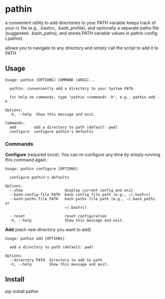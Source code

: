 # pathin

a convenient utility to add directories to your PATH variable
keeps track of your rc file (e.g., .bashrc, .bash_profile), 
and optionally a separate paths file (suggested: .bash_paths), 
and stores PATH variable values in pathin config (.pathin).

allows you to navigate to any directory and simply call the script to add it to PATH

## Usage

```
Usage: pathin [OPTIONS] COMMAND [ARGS]...

  pathin. conveniently add a directory to your System PATH.

  for help on commands, type "pathin <command> -h", e.g., pathin add -h

Options:
  -h, --help  Show this message and exit.

Commands:
  add        add a directory to path (default: pwd)
  configure  configure pathin's defaults
  ```
  
### Commands

**Configure** (required once). You can re-configure any time by simply running this command again.

```
Usage: pathin configure [OPTIONS]

  configure pathin's defaults

Options:
  --show                   display current config and exit
  --bash-config-file PATH  bash config file path (e.g., ~/.bashrc)
  --bash-paths-file PATH   bash paths file path (e.g., ~/.bash_paths or
                           ~/.bashrc)

  --reset                  reset configuration
  -h, --help               Show this message and exit.
```

**Add** (each new directory you want to add)
```
Usage: pathin add [OPTIONS]

  add a directory to path (default: pwd)

Options:
  --directory PATH  directory to add to path
  -h, --help        Show this message and exit.
```

## Install

  pip install pathin
